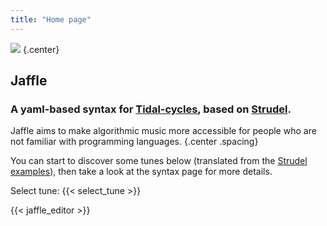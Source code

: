 ```yaml
---
title: "Home page"
---
```


![](images/jaffle_logo_128.png)
{.center}

## Jaffle

### A yaml-based syntax for [Tidal-cycles](https://tidalcycles.org/), based on [Strudel](https://strudel.tidalcycles.org).

Jaffle aims to make algorithmic music more accessible for people who are not familiar with programming languages.
{.center .spacing}

You can start to discover some tunes below (translated from the [Strudel examples](https://strudel.tidalcycles.org/examples/)), then take a look at the syntax page for more details.

Select tune: {{< select_tune >}}

{{< jaffle_editor >}}

